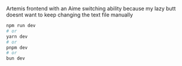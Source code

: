 Artemis frontend with an Aime switching ability because my lazy butt doesnt want to keep changing the text file manually

```bash
npm run dev
# or
yarn dev
# or
pnpm dev
# or
bun dev
```
